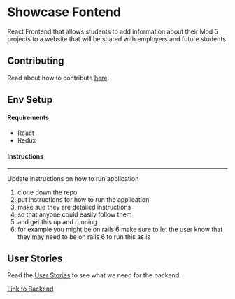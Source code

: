 # Showcase Fontend

React Frontend that allows students to add information about their Mod 5 projects to a website that will be shared with employers and future students

## Contributing
Read about how to contribute [here](.github/CONTRIBUTING.md).

## Env Setup

#### Requirements

 * React
 * Redux

#### Instructions

---
Update instructions on how to run application

1. clone down the repo
2. put instructions for how to run the application
3. make sue they are detailed instructions
4. so that anyone could easily follow them
5. and get this up and running
6. for example you might be on rails 6 make sure to let the user know that they may need to be on rails 6 to run this as is

## User Stories
Read the [User Stories](User-Stories.md) to see what we need for the backend.

[Link to Backend](https://github.com/codyjgreen/Showcase-Back)